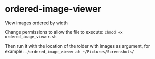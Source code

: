 # ordered-image-viewer
View images ordered by width

Change permissions to allow the file to execute:
`chmod +x ordered_image_viewer.sh`

Then run it with the location of the folder with images as argument, for example:
`./ordered_image_viewer.sh ~/Pictures/Screenshots/`
